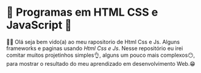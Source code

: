 # 👾 Programas em HTML CSS e JavaScript 👾
🥷🏻 Olá seja bem vido(a) ao meu rapositorio de Html Css e Js.
Alguns frameworks e paginas usando *Html Css e Js*. Nesse repositório eu irei comitar muitos projetinhos simples👌, alguns um pouco mais complexos😶, para mostrar o resultado do meu aprendizado em desenvolvimento Web.😁